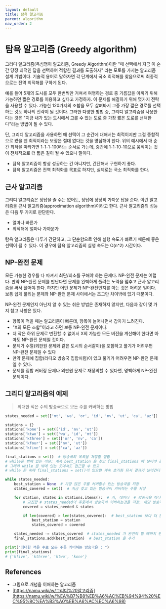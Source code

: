 ```yaml
---
layout: default
title: 탐욕 알고리즘
parent: algorithm
nav_order: 2
---
```


# 탐욕 알고리즘 (Greedy algorithm)

그리디 알고리즘(욕심쟁이 알고리즘, Greedy Algorithm)이란 "매 선택에서 지금 이 순간 당장 최적인 답을 선택하여 적합한 결과를 도출하자" 라는 모토를 가지는 알고리즘 설계 기법이다. 기술적 용어로 말하자면 각 단계에서 국소 최적해를 찾음으로써 최종적으로는 전역 최적해를 구하게 된다.

예를 들어 5개의 도시를 모두 한번씩만 거쳐서 여행하는 경로 중 기름값을 아끼기 위해 가능하면 짧은 경로를 이용하고 싶다고 가정하자. 이 문제를 해결하기 위해 몇가지 전략을 사용할 수 있다. 가능한 120가지의 조합을 모두 살펴봐서 그중 가장 짧은 경로를 선택하는 것도 하나의 전략이 될 것이다. 그러한 다양한 방법 중, 그리디 알고리즘을 사용한다는 것은 "지금 내가 있는 도시에서 고를 수 있는 도로 중 가장 짧은 도로를 선택한다"라는 방법이 될 수 있다.

단, 그리디 알고리즘을 사용하면 매 선택이 그 순간에 대해서는 최적이지만 그걸 종합적으로 봤을 땐 최적이라는 보장은 절대 없다는 것을 명심해야 한다. 위의 예시에서 매 순간 최적을 따라가면 1-1-1-100라는 순서로 가는데, 중간에 1-1-10-10으로 움직이는 것이 전체적으로 더 짧은 길이 될 수 있으니 말이다.

* 탐욕 알고리즘이 항상 성공하는 건 아니지만, 간단해서 구현하기 좋다.
* 탐욕 알고리즘은 전역 최적화를 목표로 하지만, 실제로는 국소 최적화를 한다.

## 근사 알고리즘

그리디 알고리즘은 정답을 줄 수는 없어도, 정답에 상당히 가까운 답을 준다. 이런 알고리즘을 근사 알고리즘(approximation algorithm)이라고 한다. 근사 알고리즘의 성능은 다음 두 가지로 판단한다.

* 얼마나 빠른가
* 최적해에 얼마나 가까운가

탐욕 알고리즘은 다루기 간단하고, 그 단순함으로 인해 실행 속도가 빠르기 때문에 좋은 선택이 될 수 있다. 이 경우에 탐욕 알고리즘의 실행 속도는 O(n^2) 시간이다.

## NP-완전 문제

모든 가능한 경우를 다 따져서 최단/최소를 구해야 하는 문제다. NP-완전 문제는 어렵다. 만약 NP-완전 문제를 만난다면 문제를 완벽하게 풀려는 노력을 멈추고 근사 알고리즘을 써서 풀어야 한다. 하지만 어떤 문제가 NP-완전인지를 아는 것은 어려운 일이다. 보통 쉽게 풀리는 문제와 NP-완전 문제 사이에서는 조그만 차이밖에 없기 때문이다.

NP-완전 문제인지 아닌지 알 수 있는 쉬운 방법은 존재하지 않지만, 다음과 같이 몇 가지 참고 사항은 있다.

* 항목이 적을 때는 알고리즘이 빠른데, 항목이 늘어나면서 갑자기 느려진다.
* "X의 모든 조합"이라고 하면 보통 NP-완전 문제이다.
* 더 작은 하위 문제로 변환할 수 없어서 X의 가능한 모든 버전을 계산해야 한다면 아마도 NP-완전 문제일 것이다.
* 문제가 수열(외판원 문제와 같은 도시의 순서같이)을 포함하고 풀기가 어려우면 NP-완전 문제일 수 있다
* 만약 문제에 집합(라디오 방송국 집합처럼)이 있고 풀기가 어려우면 NP-완전 문제일 수 있다.
* 문제를 집합 커버링 문제나 외판원 문제로 재정의할 수 있다면, 명백하게 NP-완전 문제이다.

## 그리디 알고리즘의 예제

> 최대한 적은 수의 방송국으로 모든 주를 커버하는 방법

```py
states_needed = set(['mt', 'wa', 'or', 'id', 'nv', 'ut', 'ca', 'az'])  # 방송하고자 하는 주의 목록

stations = {}
stations['kone'] = set(['id', 'nv', 'ut'])
stations['ktwo'] = set(['wa', 'id', 'mt'])
stations['kthree'] = set(['or', 'nv', 'ca'])
stations['kfour'] = set(['nv', 'ut'])
stations['kfive'] = set(['ca', 'az'])

final_stations = set()  # 방송국의 목록을 저장할 집합
# while문 밖에 있는 이유: 계속 best_station 을 찾고 final_stations 에 넣어야 결과가 안 없어진다.
# 그래야 while 문 밖에 있는 곳에서도 접근할 수 있고
# while 문 속에 final_stations = set()이 있으면 계속 초기화 되서 결과가 날아간다.

while states_needed:
    best_station = None  # 가장 많은 주를 커버할수 있는 방송국을 저장
    states_covered = set()  # 지금 찾고 있는 방송국이 커버하는 주를 저장

    for station, states in stations.items():  # 키, 데이터  # 방송국을 하나씩 꺼내면서 연산 진행
        # 교집합 # states_needed의 주중에서 방송국이 커버하는것을 저장. 해당 방송국이 커버하는 주 갱신
        covered = states_needed & states

        if len(covered) > len(states_covered):  # best_station 보다 더 많은 주를 커버하는지 확인
            best_station = station
            states_covered = covered

    states_needed -= states_covered  # states_needed 가 완전히 빌 때까지 반복
    final_stations.add(best_station)  # best_station 을 추가

print("최대한 적은 수로 모든 주를 커버하는 방송국은 : ")
print(final_stations)
# {'kfive', 'kthree', 'ktwo', 'kone'}
```

## References

* 그림으로 개념을 이해하는 알고리즘
* [https://namu.wiki/w/그리디%20알고리즘](https://namu.wiki/w/%EA%B7%B8%EB%A6%AC%EB%94%94%20%EC%95%8C%EA%B3%A0%EB%A6%AC%EC%A6%98)
